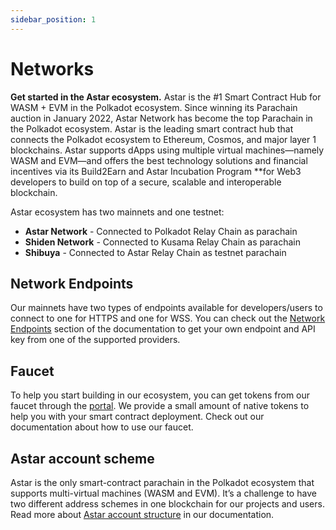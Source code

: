 ```yaml
---
sidebar_position: 1
---
```


# Networks

**Get started in the Astar ecosystem.**
Astar is the #1 Smart Contract Hub for WASM + EVM in the Polkadot ecosystem. Since winning its Parachain auction in January 2022, Astar Network has become the top Parachain in the Polkadot ecosystem. Astar is the leading smart contract hub that connects the Polkadot ecosystem to Ethereum, Cosmos, and major layer 1 blockchains. Astar supports dApps using multiple virtual machines—namely WASM and EVM—and offers the best technology solutions and financial incentives via its Build2Earn and Astar Incubation Program **for Web3 developers to build on top of a secure, scalable and interoperable blockchain.

Astar ecosystem has two mainnets and one testnet:

- **Astar Network** - Connected to Polkadot Relay Chain as parachain
- **Shiden Network** - Connected to Kusama Relay Chain as parachain
- **Shibuya** - Connected to Astar Relay Chain as testnet parachain

## Network Endpoints

Our mainnets have two types of endpoints available for developers/users to connect to one for HTTPS and one for WSS. You can check out the [Network Endpoints](https://astarnetwork.github.io/astar-docs/docs/quickstart/endpoints) section of the documentation to get your own endpoint and API key from one of the supported providers.

## Faucet

To help you start building in our ecosystem, you can get tokens from our faucet through the [portal](https://portal.astar.network). We provide a small amount of native tokens to help you with your smart contract deployment. Check out our documentation about how to use our faucet.

## Astar account scheme

Astar is the only smart-contract parachain in the Polkadot ecosystem that supports multi-virtual machines (WASM and EVM). It’s a challenge to have two different address schemes in one blockchain for our projects and users. Read more about [Astar account structure](https://astarnetwork.github.io/astar-docs/docs/quickstart/addresses) in our documentation.